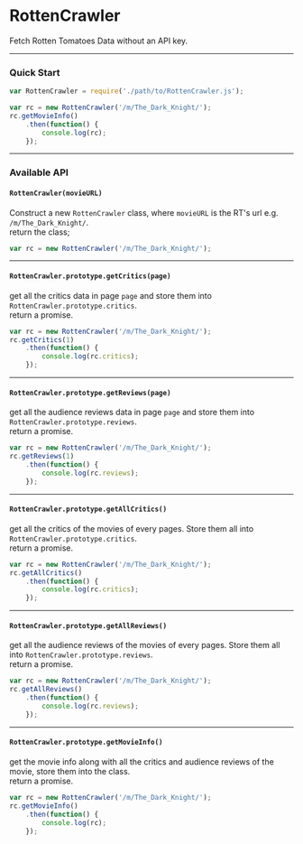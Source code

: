 # RottenCrawler
Fetch Rotten Tomatoes Data without an API key.

---

### Quick Start
```js
var RottenCrawler = require('./path/to/RottenCrawler.js');

var rc = new RottenCrawler('/m/The_Dark_Knight/');
rc.getMovieInfo()
    .then(function() {
        console.log(rc);
    });
```
---

### Available API

#### `RottenCrawler(movieURL)`
Construct a new `RottenCrawler` class, where `movieURL` is the RT's url e.g. `/m/The_Dark_Knight/`.  
return the class;
```js
var rc = new RottenCrawler('/m/The_Dark_Knight/');
```

---

#### `RottenCrawler.prototype.getCritics(page)`  
get all the critics data in page `page` and store them into `RottenCrawler.prototype.critics`.  
return a promise.
```js
var rc = new RottenCrawler('/m/The_Dark_Knight/');
rc.getCritics(1)
    .then(function() {
        console.log(rc.critics);
    });
```
---

#### `RottenCrawler.prototype.getReviews(page)`  
get all the audience reviews data in page `page` and store them into `RottenCrawler.prototype.reviews`.  
return a promise.
```js
var rc = new RottenCrawler('/m/The_Dark_Knight/');
rc.getReviews(1)
    .then(function() {
        console.log(rc.reviews);
    });
```
---

#### `RottenCrawler.prototype.getAllCritics()`  
get all the critics of the movies of every pages. Store them all into `RottenCrawler.prototype.critics`.  
return a promise.
```js
var rc = new RottenCrawler('/m/The_Dark_Knight/');
rc.getAllCritics()
    .then(function() {
        console.log(rc.critics);
    });
```
---

#### `RottenCrawler.prototype.getAllReviews()`  
get all the audience reviews of the movies of every pages. Store them all into `RottenCrawler.prototype.reviews`.  
return a promise.
```js
var rc = new RottenCrawler('/m/The_Dark_Knight/');
rc.getAllReviews()
    .then(function() {
        console.log(rc.reviews);
    });
```
---

#### `RottenCrawler.prototype.getMovieInfo()`  
get the movie info along with all the critics and audience reviews of the movie, store them into the class.  
return a promise.
```js
var rc = new RottenCrawler('/m/The_Dark_Knight/');
rc.getMovieInfo()
    .then(function() {
        console.log(rc);
    });
```
